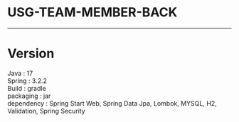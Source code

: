 # USG-TEAM-MEMBER-BACK

---
# Version

Java : 17  
Spring : 3.2.2  
Build : gradle  
packaging : jar  
dependency : Spring Start Web, Spring Data Jpa, Lombok, MYSQL, H2, Validation, Spring Security